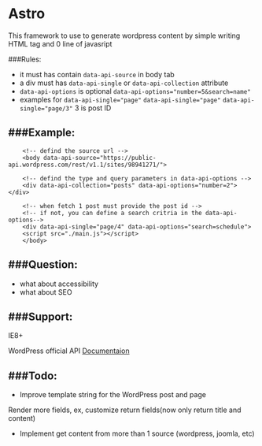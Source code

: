 Astro
=====

This framework to use to generate wordpress content by simple writing HTML tag and 0 line of javasript

###Rules:
- it must has contain `data-api-source` in body tab
- a div must has `data-api-single` or `data-api-collection` attribute
- `data-api-options` is optional `data-api-options="number=5&search=name"`
-  examples for `data-api-single="page"` `data-api-single="page"`
    `data-api-single="page/3"`   3 is post ID

###Example:
-------
```
    <!-- defind the source url -->
    <body data-api-source="https://public-api.wordpress.com/rest/v1.1/sites/98941271/">
    
    <!-- defind the type and query parameters in data-api-options -->
    <div data-api-collection="posts" data-api-options="number=2"></div>
    
    <!-- when fetch 1 post must provide the post id -->
    <!-- if not, you can define a search critria in the data-api-options-->
    <div data-api-single="page/4" data-api-options="search=schedule">
    <script src="./main.js"></script>
    </body>

```

###Question:
---------
-  what about accessibility
-  what about SEO

###Support:
--------
IE8+

WordPress official API 
[Documentaion](https://developer.wordpress.com/docs/api/)



###Todo:
-----

- Improve template string for the WordPress post and page

Render more fields, ex, customize return fields(now only return title and content)

- Implement get content from more than 1 source  (wordpress, joomla, etc)


